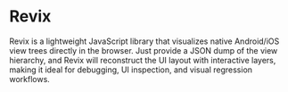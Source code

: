 # Revix
Revix is a lightweight JavaScript library that visualizes native Android/iOS view trees directly in the browser. Just provide a JSON dump of the view hierarchy, and Revix will reconstruct the UI layout with interactive layers, making it ideal for debugging, UI inspection, and visual regression workflows.
